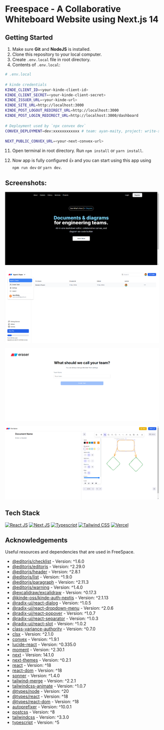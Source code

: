 <a name="readme-top"></a>

# Freespace - A Collaborative Whiteboard Website using Next.js 14

<!-- Table of Contents
<details>
<summary>

# Table of Contents

</summary>

- [Folder Structure](#bangbang-folder-structure)
- [Getting Started](#toolbox-getting-started)
- [Screenshots](#camera-screenshots)
- [Tech Stack](#gear-tech-stack)
- [Acknowledgements](#gem-acknowledgements)
- [Deploy on Vercel](#page_with_curl-deploy-on-vercel)

</details> -->
<!--
## Folder Structure

Here is the folder structure of this app.

```bash
freespace/
  |- app/
    |-- _components/
        |--- AdBanner.tsx
        |--- Header.tsx
        |--- Hero.tsx
    |-- _constant/
        |--- Constant.tsx
    |-- _context/
        |--- FileListContext.tsx
    |-- (routes)/
        |--- dashboard/
        |--- whiteboard-context.ts
    |-- hooks/
        |--- use-whiteboard.ts
        |--- use-user.ts
    |-- libs/
        |--- convex.ts
    |-- types/
        |--- index.ts
    |-- config/
        |--- authOptions.tsx
    |-- favicon.ico
    |-- globals.css
    |-- layout.tsx
  |-- pages/
    |-- api/
        |--- pusher/
          |--- auth.ts
  |- prisma/
    |--- schema.prisma
  |- public/
    |--- images/
        |--- logo.png
        |--- placeholder.jpg
  |- .env
  |- .eslintrc.json
  |- .gitignore
  |- middleware.ts
  |- next.config.js
  |- package-lock.json
  |- package.json
  |- postcss.config.js
  |- tailwind.config.ts
  |- tsconfig.json
```

<br /> -->

## Getting Started

1. Make sure **Git** and **NodeJS** is installed.
2. Clone this repository to your local computer.
3. Create `.env.local` file in root directory.
4. Contents of `.env.local`:

```bash
# .env.local

# kinde credentials
KINDE_CLIENT_ID=<your-kinde-client-id>
KINDE_CLIENT_SECRET=<your-kinde-client-secret>
KINDE_ISSUER_URL=<your-kinde-url>
KINDE_SITE_URL=http://localhost:3000
KINDE_POST_LOGOUT_REDIRECT_URL=http://localhost:3000
KINDE_POST_LOGIN_REDIRECT_URL=http://localhost:3000/dashboard

# Deployment used by `npx convex dev`
CONVEX_DEPLOYMENT=dev:xxxxxxxxxxxx # team: ayan-maity, project: write-xxxxxx

NEXT_PUBLIC_CONVEX_URL=<your-next-convex-url>

```

11. Open terminal in root directory. Run `npm install` or `yarn install`.

12. Now app is fully configured 👍 and you can start using this app using `npm run dev` or `yarn dev`.

## Screenshots:

![Landing Page](/public/landing-page.png "Landing Page")

![Modern UI/UX](/public/moder-uiux.png "Modern UI/UX")

![Create Team](/public/create-team.png "Create Team")

![Express Your Thoughts](/public/thoughts.png "Express Your Thoughts")

## Tech Stack

[![React JS](https://skillicons.dev/icons?i=react "React JS")](https://react.dev/ "React JS") [![Next JS](https://skillicons.dev/icons?i=next "Next JS")](https://nextjs.org/ "Next JS") [![Typescript](https://skillicons.dev/icons?i=ts "Typescript")](https://www.typescriptlang.org/ "Typescript") [![Tailwind CSS](https://skillicons.dev/icons?i=tailwind "Tailwind CSS")](https://tailwindcss.com/ "Tailwind CSS") [![Vercel](https://skillicons.dev/icons?i=vercel "Vercel")](https://vercel.app/ "Vercel")

## Acknowledgements

Useful resources and dependencies that are used in FreeSpace.

- [@editorjs/checklist](https://www.npmjs.com/package/@editorjs/checklist) - Version: ^1.6.0
- [@editorjs/editorjs](https://www.npmjs.com/package/@editorjs/editorjs) - Version: ^2.29.0
- [@editorjs/header](https://www.npmjs.com/package/@editorjs/header) - Version: ^2.8.1
- [@editorjs/list](https://www.npmjs.com/package/@editorjs/list) - Version: ^1.9.0
- [@editorjs/paragraph](https://www.npmjs.com/package/@editorjs/paragraph) - Version: ^2.11.3
- [@editorjs/warning](https://www.npmjs.com/package/@editorjs/warning) - Version: ^1.4.0
- [@excalidraw/excalidraw](https://www.npmjs.com/package/@excalidraw/excalidraw) - Version: ^0.17.3
- [@kinde-oss/kinde-auth-nextjs](https://www.npmjs.com/package/@kinde-oss/kinde-auth-nextjs) - Version: ^2.1.13
- [@radix-ui/react-dialog](https://www.npmjs.com/package/@radix-ui/react-dialog) - Version: ^1.0.5
- [@radix-ui/react-dropdown-menu](https://www.npmjs.com/package/@radix-ui/react-dropdown-menu) - Version: ^2.0.6
- [@radix-ui/react-popover](https://www.npmjs.com/package/@radix-ui/react-popover) - Version: ^1.0.7
- [@radix-ui/react-separator](https://www.npmjs.com/package/@radix-ui/react-separator) - Version: ^1.0.3
- [@radix-ui/react-slot](https://www.npmjs.com/package/@radix-ui/react-slot) - Version: ^1.0.2
- [class-variance-authority](https://www.npmjs.com/package/class-variance-authority) - Version: ^0.7.0
- [clsx](https://www.npmjs.com/package/clsx) - Version: ^2.1.0
- [convex](https://www.npmjs.com/package/convex) - Version: ^1.9.1
- [lucide-react](https://www.npmjs.com/package/lucide-react) - Version: ^0.335.0
- [moment](https://www.npmjs.com/package/moment) - Version: ^2.30.1
- [next](https://www.npmjs.com/package/next) - Version: 14.1.0
- [next-themes](https://www.npmjs.com/package/next-themes) - Version: ^0.2.1
- [react](https://www.npmjs.com/package/react) - Version: ^18
- [react-dom](https://www.npmjs.com/package/react-dom) - Version: ^18
- [sonner](https://www.npmjs.com/package/sonner) - Version: ^1.4.0
- [tailwind-merge](https://www.npmjs.com/package/tailwind-merge) - Version: ^2.2.1
- [tailwindcss-animate](https://www.npmjs.com/package/tailwindcss-animate) - Version: ^1.0.7
- [@types/node](https://www.npmjs.com/package/@types/node) - Version: ^20
- [@types/react](https://www.npmjs.com/package/@types/react) - Version: ^18
- [@types/react-dom](https://www.npmjs.com/package/@types/react-dom) - Version: ^18
- [autoprefixer](https://www.npmjs.com/package/autoprefixer) - Version: ^10.0.1
- [postcss](https://www.npmjs.com/package/postcss) - Version: ^8
- [tailwindcss](https://www.npmjs.com/package/tailwindcss) - Version: ^3.3.0
- [typescript](https://www.npmjs.com/package/typescript) - Version: ^5

<!-- ## Deploy on Vercel

The easiest way to deploy your Next.js app is to use the [Vercel Platform](https://vercel.com/new?utm_medium=default-template&filter=next.js&utm_source=create-next-app&utm_campaign=create-next-app-readme) from the creators of Next.js.

Check out [Next.js deployment documentation](https://nextjs.org/docs/deployment) for more details. -->

